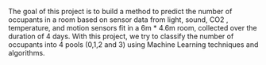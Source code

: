 The goal of this project is to build a method to predict the number of occupants in a room based on sensor data from light, sound, CO2 , temperature, and motion sensors fit in a 6m * 4.6m room, collected over the duration of 4 days. With this project, we try to classify the number of occupants into 4 pools (0,1,2 and 3) using Machine Learning techniques and algorithms.
